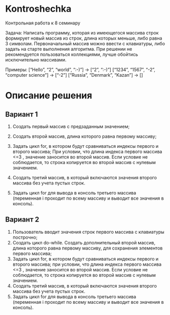 # Kontroshechka
Контрольная работа к 8 семинару

Задача: Написать программу, которая из имеющегося массива строк формирует новый массив из строк, длина которых меньше, либо равна 3 символам. Первоначальный массив можно ввести с клавиатуры, либо задать на старте выполнения алгоритма. При решении не рекомендуется пользоваться коллекциями, лучше обойтись исключительно массивами.

Примеры:
[“Hello”, “2”, “world”, “:-)”] → [“2”, “:-)”]
[“1234”, “1567”, “-2”, “computer science”] → [“-2”]
[“Russia”, “Denmark”, “Kazan”] → []


# Описание решения

## Вариант 1
1. Создать первый массив с предзаданным значением;
2. Создать второй массив, длина которого равна первому массиву;
3. Задать цикл for, в котором будут сравниваться индексы первого и второго массива;
    При условии, что длина индекса первого массива <=3 , значение заносится во второй массив. Если условие не соблюдается, то строка копируется во второй массив с нулевым значением.

4. Создать третий массив, в который включаются значения второго массива без учета пустых строк.
5. Задать цикл for для вывода в консоль третьего массива (переменная i проходит по всему массиву и выводит все значения в консоль). 

## Вариант 2

1. Пользователь вводит значения строк первого массива с клавиатуры построчно;
2. Создать цикл do-while. Создать дополнительный второй массив, длина которого равна первому массиву, для сохранения элементов первого массива;
3. Задать цикл for, в котором будут сравниваться индексы первого и второго массива; при условии, что длина индекса первого массива <=3 , значение заносится во второй массив. Если условие не соблюдается, то строка копируется во второй массив с нулевым значением.
4. Создать третий массив, в который включаются значения второго массива без учета пустых строк.
5. Задать цикл for для вывода в консоль третьего массива (переменная i проходит по всему массиву и выводит все значения в консоль). 